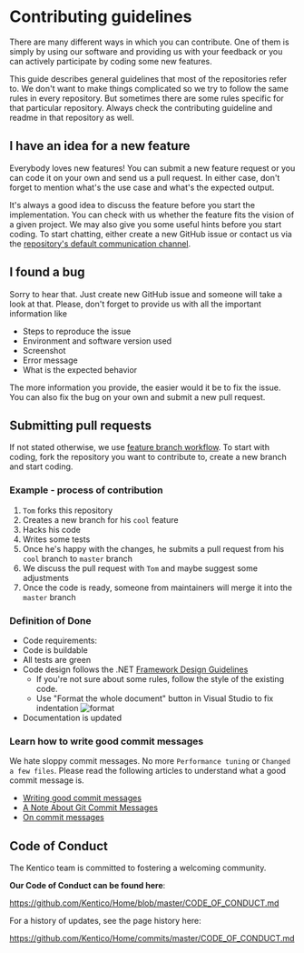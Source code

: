 # Contributing guidelines

There are many different ways in which you can contribute. One of them is simply by using our software and providing us with your feedback or you can actively participate by coding some new features.

This guide describes general guidelines that most of the repositories refer to. We don't want to make things complicated so we try to follow the same rules in every repository. But sometimes there are some rules specific for that particular repository. Always check the contributing guideline and readme in that repository as well.


## I have an idea for a new feature

Everybody loves new features! You can submit a new feature request or you can code it on your own and send us a pull request. In either case, don't forget to mention what's the use case and what's the expected output.

It's always a good idea to discuss the feature before you start the implementation. You can check with us whether the feature fits the vision of a given project. We may also give you some useful hints before you start coding. To start chatting, either create a new GitHub issue or contact us via the [repository's default communication channel](https://github.com/Kentico/cloud-expressjs-app#questions--answers).


## I found a bug

Sorry to hear that. Just create new GitHub issue and someone will take a look at that. Please, don't forget to provide us with all the important information like

- Steps to reproduce the issue
- Environment and software version used
- Screenshot
- Error message
- What is the expected behavior

The more information you provide, the easier would it be to fix the issue. You can also fix the bug on your own and submit a new pull request.


## Submitting pull requests

If not stated otherwise, we use [feature branch workflow](https://www.atlassian.com/git/tutorials/comparing-workflows/feature-branch-workflow). To start with coding, fork the repository you want to contribute to, create a new branch and start coding.


### Example - process of contribution

1. ```Tom``` forks this repository
2. Creates a new branch for his ```cool``` feature
3. Hacks his code
4. Writes some tests
5. Once he's happy with the changes, he submits a pull request from his ```cool``` branch to ```master``` branch
6. We discuss the pull request with ```Tom``` and maybe suggest some adjustments
7. Once the code is ready, someone from maintainers will merge it into the ```master``` branch


### Definition of Done

- Code requirements:
 - Code is buildable
 - All tests are green
 - Code design follows the .NET [Framework Design Guidelines](https://msdn.microsoft.com/en-us/library/ms229042.aspx)
    - If you're not sure about some rules, follow the style of the existing code.
    - Use "Format the whole document" button in Visual Studio to fix indentation ![format](https://cloud.githubusercontent.com/assets/9810625/12391368/a14d7726-bde7-11e5-9a0f-3310c833f5ca.png)
- Documentation is updated
  


### Learn how to write good commit messages

We hate sloppy commit messages. No more ```Performance tuning``` or ```Changed a few files```. Please read the following articles to understand what a good commit message is.

- [Writing good commit messages](https://github.com/erlang/otp/wiki/Writing-good-commit-messages)
- [A Note About Git Commit Messages](https://tbaggery.com/2008/04/19/a-note-about-git-commit-messages.html)
- [On commit messages](https://who-t.blogspot.com/2009/12/on-commit-messages.html)

## Code of Conduct

The Kentico team is committed to fostering a welcoming community.

**Our Code of Conduct can be found here**:

https://github.com/Kentico/Home/blob/master/CODE_OF_CONDUCT.md

For a history of updates, see the page history here:

https://github.com/Kentico/Home/commits/master/CODE_OF_CONDUCT.md